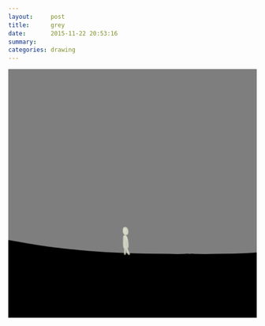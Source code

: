 ```yaml
---
layout:     post
title:      grey
date:       2015-11-22 20:53:16
summary:    
categories: drawing
---
```

![grey](/images/_diary/grey.png "not getting better")

